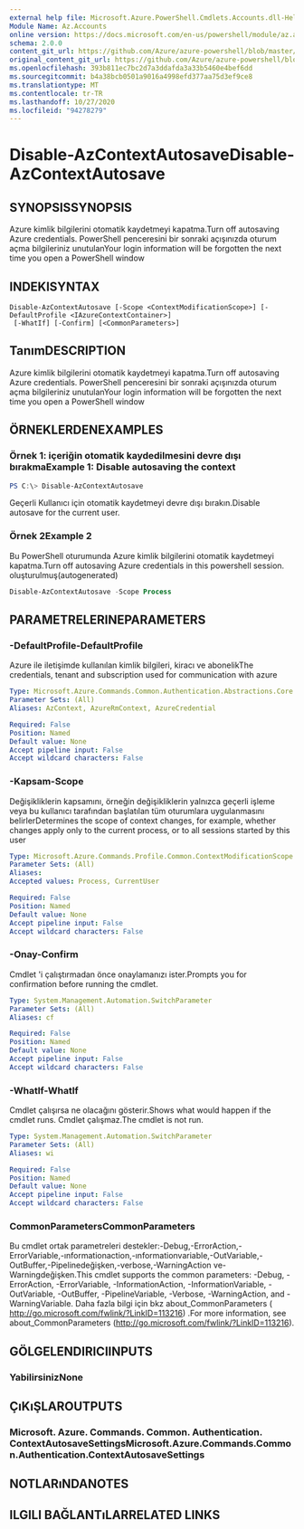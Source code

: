 ```yaml
---
external help file: Microsoft.Azure.PowerShell.Cmdlets.Accounts.dll-Help.xml
Module Name: Az.Accounts
online version: https://docs.microsoft.com/en-us/powershell/module/az.accounts/disable-azcontextautosave
schema: 2.0.0
content_git_url: https://github.com/Azure/azure-powershell/blob/master/src/Accounts/Accounts/help/Disable-AzContextAutosave.md
original_content_git_url: https://github.com/Azure/azure-powershell/blob/master/src/Accounts/Accounts/help/Disable-AzContextAutosave.md
ms.openlocfilehash: 393b811ec7bc2d7a3ddafda3a33b5460e4bef6dd
ms.sourcegitcommit: b4a38bcb0501a9016a4998efd377aa75d3ef9ce8
ms.translationtype: MT
ms.contentlocale: tr-TR
ms.lasthandoff: 10/27/2020
ms.locfileid: "94278279"
---
```

# <span data-ttu-id="22f5f-101">Disable-AzContextAutosave</span><span class="sxs-lookup"><span data-stu-id="22f5f-101">Disable-AzContextAutosave</span></span>

## <span data-ttu-id="22f5f-102">SYNOPSIS</span><span class="sxs-lookup"><span data-stu-id="22f5f-102">SYNOPSIS</span></span>
<span data-ttu-id="22f5f-103">Azure kimlik bilgilerini otomatik kaydetmeyi kapatma.</span><span class="sxs-lookup"><span data-stu-id="22f5f-103">Turn off autosaving Azure credentials.</span></span>  <span data-ttu-id="22f5f-104">PowerShell penceresini bir sonraki açışınızda oturum açma bilgileriniz unutulan</span><span class="sxs-lookup"><span data-stu-id="22f5f-104">Your login information will be forgotten the next time you open a PowerShell window</span></span>

## <span data-ttu-id="22f5f-105">INDEKI</span><span class="sxs-lookup"><span data-stu-id="22f5f-105">SYNTAX</span></span>

```
Disable-AzContextAutosave [-Scope <ContextModificationScope>] [-DefaultProfile <IAzureContextContainer>]
 [-WhatIf] [-Confirm] [<CommonParameters>]
```

## <span data-ttu-id="22f5f-106">Tanım</span><span class="sxs-lookup"><span data-stu-id="22f5f-106">DESCRIPTION</span></span>
<span data-ttu-id="22f5f-107">Azure kimlik bilgilerini otomatik kaydetmeyi kapatma.</span><span class="sxs-lookup"><span data-stu-id="22f5f-107">Turn off autosaving Azure credentials.</span></span>  <span data-ttu-id="22f5f-108">PowerShell penceresini bir sonraki açışınızda oturum açma bilgileriniz unutulan</span><span class="sxs-lookup"><span data-stu-id="22f5f-108">Your login information will be forgotten the next time you open a PowerShell window</span></span>

## <span data-ttu-id="22f5f-109">ÖRNEKLERDEN</span><span class="sxs-lookup"><span data-stu-id="22f5f-109">EXAMPLES</span></span>

### <span data-ttu-id="22f5f-110">Örnek 1: içeriğin otomatik kaydedilmesini devre dışı bırakma</span><span class="sxs-lookup"><span data-stu-id="22f5f-110">Example 1: Disable autosaving the context</span></span>
```powershell
PS C:\> Disable-AzContextAutosave
```

<span data-ttu-id="22f5f-111">Geçerli Kullanıcı için otomatik kaydetmeyi devre dışı bırakın.</span><span class="sxs-lookup"><span data-stu-id="22f5f-111">Disable autosave for the current user.</span></span>

### <span data-ttu-id="22f5f-112">Örnek 2</span><span class="sxs-lookup"><span data-stu-id="22f5f-112">Example 2</span></span>

<span data-ttu-id="22f5f-113">Bu PowerShell oturumunda Azure kimlik bilgilerini otomatik kaydetmeyi kapatma.</span><span class="sxs-lookup"><span data-stu-id="22f5f-113">Turn off autosaving Azure credentials in this powershell session.</span></span> <span data-ttu-id="22f5f-114">oluşturulmuş</span><span class="sxs-lookup"><span data-stu-id="22f5f-114">(autogenerated)</span></span>

```powershell <!-- Aladdin Generated Example --> 
Disable-AzContextAutosave -Scope Process
```

## <span data-ttu-id="22f5f-115">PARAMETRELERINE</span><span class="sxs-lookup"><span data-stu-id="22f5f-115">PARAMETERS</span></span>

### <span data-ttu-id="22f5f-116">-DefaultProfile</span><span class="sxs-lookup"><span data-stu-id="22f5f-116">-DefaultProfile</span></span>
<span data-ttu-id="22f5f-117">Azure ile iletişimde kullanılan kimlik bilgileri, kiracı ve abonelik</span><span class="sxs-lookup"><span data-stu-id="22f5f-117">The credentials, tenant and subscription used for communication with azure</span></span>

```yaml
Type: Microsoft.Azure.Commands.Common.Authentication.Abstractions.Core.IAzureContextContainer
Parameter Sets: (All)
Aliases: AzContext, AzureRmContext, AzureCredential

Required: False
Position: Named
Default value: None
Accept pipeline input: False
Accept wildcard characters: False
```

### <span data-ttu-id="22f5f-118">-Kapsam</span><span class="sxs-lookup"><span data-stu-id="22f5f-118">-Scope</span></span>
<span data-ttu-id="22f5f-119">Değişikliklerin kapsamını, örneğin değişikliklerin yalnızca geçerli işleme veya bu kullanıcı tarafından başlatılan tüm oturumlara uygulanmasını belirler</span><span class="sxs-lookup"><span data-stu-id="22f5f-119">Determines the scope of context changes, for example, whether changes apply only to the current process, or to all sessions started by this user</span></span>

```yaml
Type: Microsoft.Azure.Commands.Profile.Common.ContextModificationScope
Parameter Sets: (All)
Aliases:
Accepted values: Process, CurrentUser

Required: False
Position: Named
Default value: None
Accept pipeline input: False
Accept wildcard characters: False
```

### <span data-ttu-id="22f5f-120">-Onay</span><span class="sxs-lookup"><span data-stu-id="22f5f-120">-Confirm</span></span>
<span data-ttu-id="22f5f-121">Cmdlet 'i çalıştırmadan önce onaylamanızı ister.</span><span class="sxs-lookup"><span data-stu-id="22f5f-121">Prompts you for confirmation before running the cmdlet.</span></span>

```yaml
Type: System.Management.Automation.SwitchParameter
Parameter Sets: (All)
Aliases: cf

Required: False
Position: Named
Default value: None
Accept pipeline input: False
Accept wildcard characters: False
```

### <span data-ttu-id="22f5f-122">-WhatIf</span><span class="sxs-lookup"><span data-stu-id="22f5f-122">-WhatIf</span></span>
<span data-ttu-id="22f5f-123">Cmdlet çalışırsa ne olacağını gösterir.</span><span class="sxs-lookup"><span data-stu-id="22f5f-123">Shows what would happen if the cmdlet runs.</span></span>
<span data-ttu-id="22f5f-124">Cmdlet çalışmaz.</span><span class="sxs-lookup"><span data-stu-id="22f5f-124">The cmdlet is not run.</span></span>

```yaml
Type: System.Management.Automation.SwitchParameter
Parameter Sets: (All)
Aliases: wi

Required: False
Position: Named
Default value: None
Accept pipeline input: False
Accept wildcard characters: False
```

### <span data-ttu-id="22f5f-125">CommonParameters</span><span class="sxs-lookup"><span data-stu-id="22f5f-125">CommonParameters</span></span>
<span data-ttu-id="22f5f-126">Bu cmdlet ortak parametreleri destekler:-Debug,-ErrorAction,-ErrorVariable,-ınformationaction,-ınformationvariable,-OutVariable,-OutBuffer,-Pipelinedeğişken,-verbose,-WarningAction ve-Warningdeğişken.</span><span class="sxs-lookup"><span data-stu-id="22f5f-126">This cmdlet supports the common parameters: -Debug, -ErrorAction, -ErrorVariable, -InformationAction, -InformationVariable, -OutVariable, -OutBuffer, -PipelineVariable, -Verbose, -WarningAction, and -WarningVariable.</span></span> <span data-ttu-id="22f5f-127">Daha fazla bilgi için bkz about_CommonParameters ( http://go.microsoft.com/fwlink/?LinkID=113216) .</span><span class="sxs-lookup"><span data-stu-id="22f5f-127">For more information, see about_CommonParameters (http://go.microsoft.com/fwlink/?LinkID=113216).</span></span>

## <span data-ttu-id="22f5f-128">GÖLGELENDIRICI</span><span class="sxs-lookup"><span data-stu-id="22f5f-128">INPUTS</span></span>

### <span data-ttu-id="22f5f-129">Yabilirsiniz</span><span class="sxs-lookup"><span data-stu-id="22f5f-129">None</span></span>

## <span data-ttu-id="22f5f-130">ÇıKıŞLAR</span><span class="sxs-lookup"><span data-stu-id="22f5f-130">OUTPUTS</span></span>

### <span data-ttu-id="22f5f-131">Microsoft. Azure. Commands. Common. Authentication. ContextAutosaveSettings</span><span class="sxs-lookup"><span data-stu-id="22f5f-131">Microsoft.Azure.Commands.Common.Authentication.ContextAutosaveSettings</span></span>

## <span data-ttu-id="22f5f-132">NOTLARıNDA</span><span class="sxs-lookup"><span data-stu-id="22f5f-132">NOTES</span></span>

## <span data-ttu-id="22f5f-133">ILGILI BAĞLANTıLAR</span><span class="sxs-lookup"><span data-stu-id="22f5f-133">RELATED LINKS</span></span>
